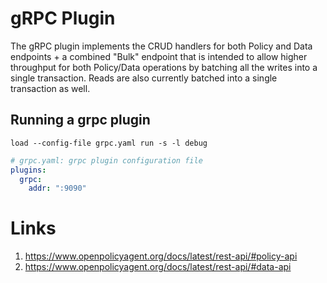# gRPC Plugin

The gRPC plugin implements the CRUD handlers for both Policy and Data endpoints + a combined "Bulk" endpoint that is intended to allow higher throughput for both Policy/Data operations by batching all the writes into a single transaction. Reads are also currently batched into a single transaction as well.

## Running a grpc plugin

```shell
load --config-file grpc.yaml run -s -l debug
```
```yaml
# grpc.yaml: grpc plugin configuration file
plugins:
  grpc:
    addr: ":9090"
```

# Links

1. https://www.openpolicyagent.org/docs/latest/rest-api/#policy-api
1. https://www.openpolicyagent.org/docs/latest/rest-api/#data-api
